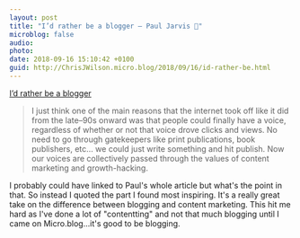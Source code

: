 ```yaml
---
layout: post
title: "I’d rather be a blogger – Paul Jarvis 🔗"
microblog: false
audio: 
photo: 
date: 2018-09-16 15:10:42 +0100
guid: http://ChrisJWilson.micro.blog/2018/09/16/id-rather-be.html
---
```

[I’d rather be a blogger](https://pjrvs.com/blogger/?mc_cid=aa65d786c3&mc_eid=d098183321)

> I just think one of the main reasons that the internet took off like it did from the late–90s onward was that people could finally have a voice, regardless of whether or not that voice drove clicks and views. No need to go through gatekeepers like print publications, book publishers, etc… we could just write something and hit publish. Now our voices are collectively passed through the values of content marketing and growth-hacking.

I probably could have linked to Paul's whole article but what's the point in that. So instead I quoted the part I found most inspiring. It's a really great take on the difference between blogging and content marketing. This hit me hard as I've done a lot of "contentting" and not that much blogging until I came on Micro.blog...it's good to be blogging. 
